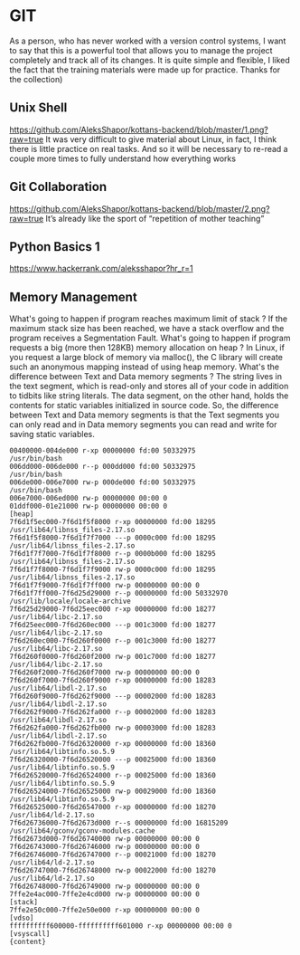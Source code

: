 # GIT
As a person, who has never worked with a version control systems, I want to say that this is a powerful tool that allows you to manage the project completely and track all of its changes.
It is quite simple and flexible, I liked the fact that the training materials were made up for practice.  Thanks for the collection)
## Unix Shell
https://github.com/AleksShapor/kottans-backend/blob/master/1.png?raw=true
It was very difficult to give material about Linux, in fact, I think there is little practice on real tasks. And so it will be necessary to re-read a couple more times to fully understand how everything works
## Git Collaboration
https://github.com/AleksShapor/kottans-backend/blob/master/2.png?raw=true
It’s already like the sport of “repetition of mother teaching”
## Python Basics 1
https://www.hackerrank.com/aleksshapor?hr_r=1
## Memory Management
What's going to happen if program reaches maximum limit of stack ?
If the maximum stack size has been reached, we have a stack overflow and the program receives a Segmentation Fault.
What's going to happen if program requests a big (more then 128KB) memory allocation on heap ?
In Linux, if you request a large block of memory via malloc(), the C library will create such an anonymous mapping instead of using heap memory.
What's the difference between Text and Data memory segments ?
The string lives in the text segment, which is read-only and stores all of your code in addition to tidbits like string literals.
The data segment, on the other hand, holds the contents for static variables initialized in source code.
So, the difference between Text and Data memory segments is that the Text segments you can only read and in Data memory segments you can read and write for saving static variables.
```
00400000-004de000 r-xp 00000000 fd:00 50332975                           /usr/bin/bash
006dd000-006de000 r--p 000dd000 fd:00 50332975                           /usr/bin/bash
006de000-006e7000 rw-p 000de000 fd:00 50332975                           /usr/bin/bash
006e7000-006ed000 rw-p 00000000 00:00 0
01ddf000-01e21000 rw-p 00000000 00:00 0                                  [heap]
7f6d1f5ec000-7f6d1f5f8000 r-xp 00000000 fd:00 18295                      /usr/lib64/libnss_files-2.17.so
7f6d1f5f8000-7f6d1f7f7000 ---p 0000c000 fd:00 18295                      /usr/lib64/libnss_files-2.17.so
7f6d1f7f7000-7f6d1f7f8000 r--p 0000b000 fd:00 18295                      /usr/lib64/libnss_files-2.17.so
7f6d1f7f8000-7f6d1f7f9000 rw-p 0000c000 fd:00 18295                      /usr/lib64/libnss_files-2.17.so
7f6d1f7f9000-7f6d1f7ff000 rw-p 00000000 00:00 0
7f6d1f7ff000-7f6d25d29000 r--p 00000000 fd:00 50332970                   /usr/lib/locale/locale-archive
7f6d25d29000-7f6d25eec000 r-xp 00000000 fd:00 18277                      /usr/lib64/libc-2.17.so
7f6d25eec000-7f6d260ec000 ---p 001c3000 fd:00 18277                      /usr/lib64/libc-2.17.so
7f6d260ec000-7f6d260f0000 r--p 001c3000 fd:00 18277                      /usr/lib64/libc-2.17.so
7f6d260f0000-7f6d260f2000 rw-p 001c7000 fd:00 18277                      /usr/lib64/libc-2.17.so
7f6d260f2000-7f6d260f7000 rw-p 00000000 00:00 0
7f6d260f7000-7f6d260f9000 r-xp 00000000 fd:00 18283                      /usr/lib64/libdl-2.17.so
7f6d260f9000-7f6d262f9000 ---p 00002000 fd:00 18283                      /usr/lib64/libdl-2.17.so
7f6d262f9000-7f6d262fa000 r--p 00002000 fd:00 18283                      /usr/lib64/libdl-2.17.so
7f6d262fa000-7f6d262fb000 rw-p 00003000 fd:00 18283                      /usr/lib64/libdl-2.17.so
7f6d262fb000-7f6d26320000 r-xp 00000000 fd:00 18360                      /usr/lib64/libtinfo.so.5.9
7f6d26320000-7f6d26520000 ---p 00025000 fd:00 18360                      /usr/lib64/libtinfo.so.5.9
7f6d26520000-7f6d26524000 r--p 00025000 fd:00 18360                      /usr/lib64/libtinfo.so.5.9
7f6d26524000-7f6d26525000 rw-p 00029000 fd:00 18360                      /usr/lib64/libtinfo.so.5.9
7f6d26525000-7f6d26547000 r-xp 00000000 fd:00 18270                      /usr/lib64/ld-2.17.so
7f6d26736000-7f6d2673d000 r--s 00000000 fd:00 16815209                   /usr/lib64/gconv/gconv-modules.cache
7f6d2673d000-7f6d26740000 rw-p 00000000 00:00 0
7f6d26743000-7f6d26746000 rw-p 00000000 00:00 0
7f6d26746000-7f6d26747000 r--p 00021000 fd:00 18270                      /usr/lib64/ld-2.17.so
7f6d26747000-7f6d26748000 rw-p 00022000 fd:00 18270                      /usr/lib64/ld-2.17.so
7f6d26748000-7f6d26749000 rw-p 00000000 00:00 0
7ffe2e4ac000-7ffe2e4cd000 rw-p 00000000 00:00 0                          [stack]
7ffe2e50c000-7ffe2e50e000 r-xp 00000000 00:00 0                          [vdso]
ffffffffff600000-ffffffffff601000 r-xp 00000000 00:00 0                  [vsyscall]
{content}
```
